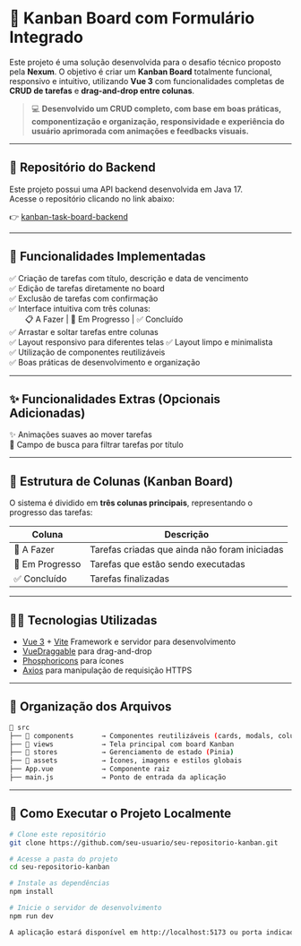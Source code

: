 # 📌 Kanban Board com Formulário Integrado

Este projeto é uma solução desenvolvida para o desafio técnico proposto pela **Nexum**. O objetivo é criar um **Kanban Board** totalmente funcional, responsivo e intuitivo, utilizando **Vue 3** com funcionalidades completas de **CRUD de tarefas** e **drag-and-drop entre colunas**.

> 💻 **Desenvolvido um CRUD completo, com base em boas práticas, componentização e organização, responsividade e experiência do usuário aprimorada com animações e feedbacks visuais.**

---

## 🔗 Repositório do Backend

Este projeto possui uma API backend desenvolvida em Java 17.  
Acesse o repositório clicando no link abaixo:

👉 [kanban-task-board-backend](https://github.com/giovanasanchs/kanban-task-board-backend)

---

## 🚀 Funcionalidades Implementadas

✅ Criação de tarefas com título, descrição e data de vencimento  
✅ Edição de tarefas diretamente no board  
✅ Exclusão de tarefas com confirmação  
✅ Interface intuitiva com três colunas:  
  📋 A Fazer | 🔄 Em Progresso | ✅ Concluído  
✅ Arrastar e soltar tarefas entre colunas  
✅ Layout responsivo para diferentes telas 
✅ Layout limpo e minimalista  
✅ Utilização de componentes reutilizáveis  
✅ Boas práticas de desenvolvimento e organização

---

## ✨ Funcionalidades Extras (Opcionais Adicionadas)

✨ Animações suaves ao mover tarefas  
🔎 Campo de busca para filtrar tarefas por título  

---

## 🧱 Estrutura de Colunas (Kanban Board)

O sistema é dividido em **três colunas principais**, representando o progresso das tarefas:

| Coluna        | Descrição                                      |
|---------------|-----------------------------------------------|
| 📝 A Fazer     | Tarefas criadas que ainda não foram iniciadas |
| 🔧 Em Progresso| Tarefas que estão sendo executadas            |
| ✅ Concluído   | Tarefas finalizadas                           |

---

## 🧑‍💻 Tecnologias Utilizadas

- [Vue 3](https://vuejs.org/) + [Vite](https://vitejs.dev/) Framework e servidor para desenvolvimento
- [VueDraggable](https://github.com/SortableJS/vue.draggable.next) para drag-and-drop
- [Phosphoricons](https://phosphoricons.com/) para ícones
- [Axios](https://axios-http.com/ptbr/) para manipulação de requisição HTTPS

---

## 📂 Organização dos Arquivos

```bash
📁 src
├── 📁 components       → Componentes reutilizáveis (cards, modals, colunas)
├── 📁 views            → Tela principal com board Kanban
├── 📁 stores           → Gerenciamento de estado (Pinia)
├── 📁 assets           → Ícones, imagens e estilos globais
├── App.vue            → Componente raiz
├── main.js            → Ponto de entrada da aplicação
```

---

## 🧪 Como Executar o Projeto Localmente

```bash
# Clone este repositório
git clone https://github.com/seu-usuario/seu-repositorio-kanban.git

# Acesse a pasta do projeto
cd seu-repositorio-kanban

# Instale as dependências
npm install

# Inicie o servidor de desenvolvimento
npm run dev

A aplicação estará disponível em http://localhost:5173 ou porta indicada no terminal.

```
